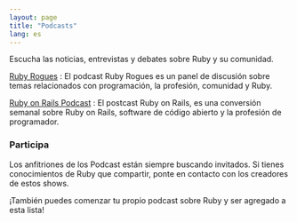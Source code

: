 ```yaml
---
layout: page
title: "Podcasts"
lang: es
---
```


Escucha las noticias, entrevistas y debates sobre Ruby y su comunidad.

[Ruby Rogues][rogues]
: El podcast Ruby Rogues es un panel de discusión sobre temas relacionados con
  programación, la profesión, comunidad y Ruby.

[Ruby on Rails Podcast][rorpodcast]
: El postcast Ruby on Rails, es una conversión semanal sobre Ruby on Rails,
  software de código abierto y la profesión de programador.

### Participa

Los anfitriones de los Podcast están siempre buscando invitados. Si tienes
conocimientos de Ruby que compartir, ponte en contacto con los creadores de estos
shows.

¡También puedes comenzar tu propio podcast sobre Ruby y ser agregado
a esta lista!

[rorpodcast]: http://5by5.tv/rubyonrails
[rogues]: https://devchat.tv/ruby-rogues
